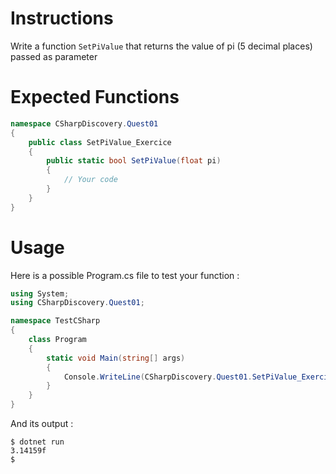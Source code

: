 # Instructions

Write a function `SetPiValue` that returns the value of pi (5 decimal places) passed as parameter

# Expected Functions

```C#
namespace CSharpDiscovery.Quest01
{
    public class SetPiValue_Exercice
    {
        public static bool SetPiValue(float pi)
        {
            // Your code
        }
    }
}
```

# Usage

Here is a possible Program.cs file to test your function :

```C#
using System;
using CSharpDiscovery.Quest01;

namespace TestCSharp
{
    class Program
    {
        static void Main(string[] args)
        {
            Console.WriteLine(CSharpDiscovery.Quest01.SetPiValue_Exercice.SetPiValue());
        }
    }
}
```

And its output :

```
$ dotnet run
3.14159f
$
```
